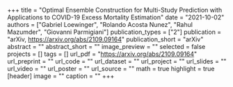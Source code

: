 +++
title = "Optimal Ensemble Construction for Multi-Study Prediction with Applications to COVID-19 Excess Mortality Estimation"
date = "2021-10-02"
authors = ["Gabriel Loewinger", "Rolando Acosta Nunez", "Rahul Mazumder", "Giovanni Parmigiani"]
publication_types = ["2"]
publication = "arXiv, https://arxiv.org/abs/2109.09164"
publication_short = "arXiv"
abstract = ""
abstract_short = ""
image_preview = ""
selected = false
projects = []
tags = []
url_pdf = "https://arxiv.org/abs/2109.09164"
url_preprint = ""
url_code = ""
url_dataset = ""
url_project = ""
url_slides = ""
url_video = ""
url_poster = ""
url_source = ""
math = true
highlight = true
[header]
image = ""
caption = ""
+++
